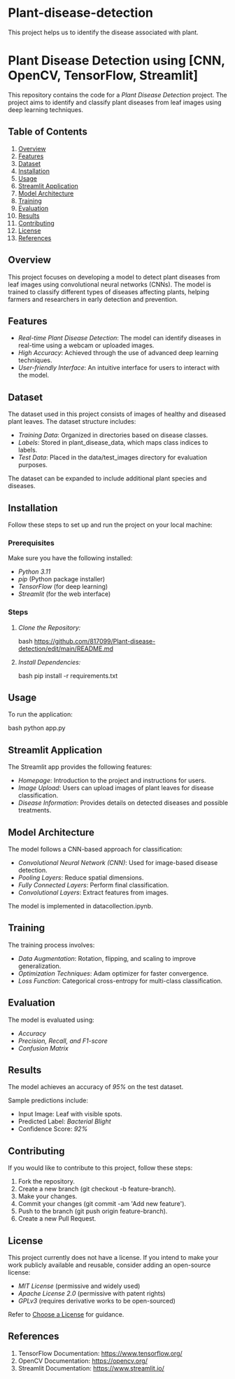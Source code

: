 # Plant-disease-detection
This project helps us to identify the disease associated with plant.
# Plant Disease Detection using [CNN, OpenCV, TensorFlow, Streamlit]

This repository contains the code for a *Plant Disease Detection* project. The project aims to identify and classify plant diseases from leaf images using deep learning techniques.

## Table of Contents

1. [Overview](#overview)
2. [Features](#features)
3. [Dataset](#dataset)
4. [Installation](#installation)
5. [Usage](#usage)
6. [Streamlit Application](#streamlit-application)
7. [Model Architecture](#model-architecture)
8. [Training](#training)
9. [Evaluation](#evaluation)
10. [Results](#results)
11. [Contributing](#contributing)
12. [License](#license)
13. [References](#references)

## Overview

This project focuses on developing a model to detect plant diseases from leaf images using convolutional neural networks (CNNs). The model is trained to classify different types of diseases affecting plants, helping farmers and researchers in early detection and prevention.

## Features

- *Real-time Plant Disease Detection*: The model can identify diseases in real-time using a webcam or uploaded images.
- *High Accuracy*: Achieved through the use of advanced deep learning techniques.
- *User-friendly Interface*: An intuitive interface for users to interact with the model.

## Dataset

The dataset used in this project consists of images of healthy and diseased plant leaves. The dataset structure includes:

- *Training Data*: Organized in directories based on disease classes.
- *Labels*: Stored in plant_disease_data, which maps class indices to labels.
- *Test Data*: Placed in the data/test_images directory for evaluation purposes.

The dataset can be expanded to include additional plant species and diseases.

## Installation

Follow these steps to set up and run the project on your local machine:

### Prerequisites

Make sure you have the following installed:

- *Python 3.11*
- *pip* (Python package installer)
- *TensorFlow* (for deep learning)
- *Streamlit* (for the web interface)

### Steps

1. *Clone the Repository:*
   
   bash
   https://github.com/817099/Plant-disease-detection/edit/main/README.md
   

2. *Install Dependencies:*
   
   bash
   pip install -r requirements.txt
   

## Usage

To run the application:

bash
python app.py


## Streamlit Application

The Streamlit app provides the following features:

- *Homepage*: Introduction to the project and instructions for users.
- *Image Upload*: Users can upload images of plant leaves for disease classification.
- *Disease Information*: Provides details on detected diseases and possible treatments.

## Model Architecture

The model follows a CNN-based approach for classification:

- *Convolutional Neural Network (CNN)*: Used for image-based disease detection.
- *Pooling Layers*: Reduce spatial dimensions.
- *Fully Connected Layers*: Perform final classification.
- *Convolutional Layers*: Extract features from images.

The model is implemented in datacollection.ipynb.

## Training

The training process involves:

- *Data Augmentation*: Rotation, flipping, and scaling to improve generalization.
- *Optimization Techniques*: Adam optimizer for faster convergence.
- *Loss Function*: Categorical cross-entropy for multi-class classification.

## Evaluation

The model is evaluated using:

- *Accuracy*
- *Precision, Recall, and F1-score*
- *Confusion Matrix*

## Results

The model achieves an accuracy of *95%* on the test dataset.

Sample predictions include:

- Input Image: Leaf with visible spots.
- Predicted Label: *Bacterial Blight*
- Confidence Score: *92%*

## Contributing

If you would like to contribute to this project, follow these steps:

1. Fork the repository.
2. Create a new branch (git checkout -b feature-branch).
3. Make your changes.
4. Commit your changes (git commit -am 'Add new feature').
5. Push to the branch (git push origin feature-branch).
6. Create a new Pull Request.

## License

This project currently does not have a license. If you intend to make your work publicly available and reusable, consider adding an open-source license:

- *MIT License* (permissive and widely used)
- *Apache License 2.0* (permissive with patent rights)
- *GPLv3* (requires derivative works to be open-sourced)

Refer to [Choose a License](https://choosealicense.com/) for guidance.

## References

1. TensorFlow Documentation: https://www.tensorflow.org/
2. OpenCV Documentation: https://opencv.org/
3. Streamlit Documentation: https://www.streamlit.io/
